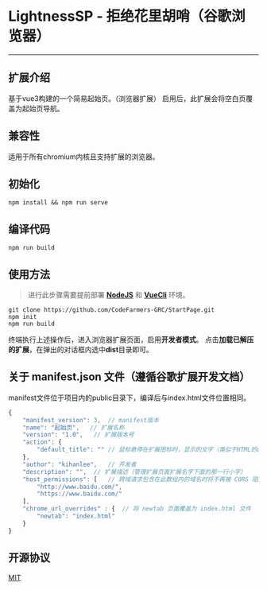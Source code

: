 # LightnessSP - 拒绝花里胡哨（谷歌浏览器）
---
## 扩展介绍
基于vue3构建的一个简易起始页。（浏览器扩展）
启用后，此扩展会将空白页覆盖为起始页导航。

## 兼容性
适用于所有chromium内核且支持扩展的浏览器。

## 初始化
```
npm install && npm run serve
```

## 编译代码
```
npm run build
```

## 使用方法
>进行此步骤需要提前部署 **[NodeJS](http://nodejs.cn)** 和 **[VueCli](https://cli.vuejs.org/zh/guide/)** 环境。
```
git clone https://github.com/CodeFarmers-GRC/StartPage.git
npm init
npm run build
```
终端执行上述操作后，进入浏览器扩展页面，启用**开发者模式**。
点击**加载已解压的扩展**，在弹出的对话框内选中**dist**目录即可。

## 关于 manifest.json 文件（遵循谷歌扩展开发文档）
manifest文件位于项目内的public目录下，编译后与index.html文件位置相同。
``` JavaScript
{
    "manifest_version": 3,  // manifest版本
    "name": "起始页",   // 扩展名称
    "version": "1.0",   // 扩展版本号
    "action": {
        "default_title": "" // 鼠标悬停在扩展图标时，显示的文字（类似于HTML的abbr标签的那个效果）
    },
    "author": "kihanlee",   // 开发者
    "description": "",  // 扩展描述（管理扩展页面扩展名字下面的那一行小字）
    "host_permissions": [   // 跨域请求包含在此数组内的域名时将不再被 CORS 阻止
        "http://www.baidu.com/",
        "https://www.baidu.com/"
    ],
    "chrome_url_overrides" : {  // 将 newtab 页面覆盖为 index.html 文件
        "newtab": "index.html"
    }
}
```
## 开源协议
[MIT](https://opensource.org/licenses/MIT)
